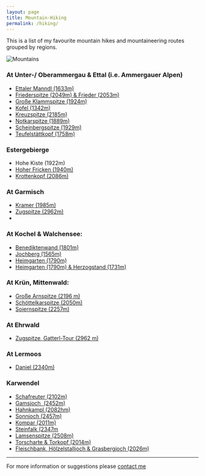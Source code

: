 ```yaml
---
layout: page
title: Mountain-Hiking
permalink: /hiking/
---
```


This is a list of my favourite mountain hikes and mountaineering routes grouped by regions.

![Mountains](/hikingblog.github.io/assets/img/hiking/hiking-img-1.jpg)



### At Unter-/ Oberammergau & Ettal (i.e. Ammergauer Alpen)

- [Ettaler Manndl (1633m)](https://clemjar.github.io/hikingblog.github.io/jekyll/update/2020/06/28/Ettaler-Manndl)
- [Friederspitze (2049m) & Frieder (2053m)](https://www.bergtour-online.de/bergtouren/bergwanderungen/leicht/friederspitz-frieder/)
- [Große Klammspitze (1924m)](https://clemjar.github.io/hikingblog.github.io/jekyll/update/2020/07/14/Große-Klammspitze)
- [Kofel (1342m)](https://www.hoehenrausch.de/berge/kofel/)
- [Kreuzspitze (2185m)](https://clemjar.github.io/hikingblog.github.io/jekyll/update/2020/07/21/Kreuzspitze)
- [Notkarspitze (1889m)](https://www.bergtour-online.de/bergtouren/bergwanderungen/schwer/notkarspitze-wanderung-ettal/)
- [Scheinbergspitze (1929m)](https://www.hoehenrausch.de/berge/scheinbergspitze/)
- [Teufelstättkopf (1758m)](https://clemjar.github.io/hikingblog.github.io/jekyll/update/2020/06/23/Teufelstaettkopf)



### Estergebierge

- Hohe Kiste (1922m)
- [Hoher Fricken (1940m)](https://clemjar.github.io/hikingblog.github.io/jekyll/update/2020/07/02/Hoher-Fricken)
- [Krottenkopf (2086m)](https://clemjar.github.io/hikingblog.github.io/jekyll/update/2020/06/23/Krottenkopf)



### At Garmisch

- [Kramer (1985m)](https://www.bergtour-online.de/bergtouren/bergwanderungen/schwer/kramerspitze/)
- [Zugspitze (2962m)](https://www.alpenverein.de/bergsport/sicherheit/bergsteigen/zugspitze_aid_12915.html)
-



### At Kochel & Walchensee:

- [Benediktenwand (1801m)](https://www.bergtour-online.de/bergtouren/bergwanderungen/schwer/wanderung-benediktenwand-jachenau/)
- [Jochberg (1565m)](https://www.bergtour-online.de/bergtouren/bergwanderungen/leicht/wanderung-jochberg-walchensee/)
- [Heimgarten (1790m)](https://www.bergtour-online.de/bergtouren/bergwanderungen/schwer/heimgarten-und-herzogstand/)
- [Heimgarten (1790m) & Herzogstand  (1731m)](https://www.bergtour-online.de/bergtouren/bergwanderungen/schwer/heimgarten-und-herzogstand/)



### At Krün, Mittenwald:

- [Große Arnspitze (2196 m)](https://www.hoehenrausch.de/berge/grosse-arnspitze/)
- [Schöttelkarspitze (2050m)](https://www.bergtour-online.de/bergtouren/bergwanderungen/schwer/schoettelkarspitze/)
- [Soiernspitze (2257m)](https://www.bergtour-online.de/bergtouren/bergwanderungen/schwer/soiernspitze/)

### At Ehrwald
- [Zugspitze, Gatterl-Tour (2962 m) ](https://www.auf-die-zugspitze-wandern.info/gatterl-tour-oesterreich/)

### At Lermoos

- [Daniel (2340m)](https://www.bergtour-online.de/bergtouren/bergwanderungen/mittel/daniel/)



### Karwendel

- [Schafreuter (2102m)](https://www.bergtour-online.de/bergtouren/bergwanderungen/mittel/wanderung-schafreuter-karwendel/)
- [Gamsjoch  (2452m)](https://www.bergtour-online.de/bergtouren/bergwanderungen/schwer/wanderung-gamsjoch/)
- [Hahnkampl (2082hm)](https://www.bergtour-online.de/bergtouren/bergwanderungen/mittel/hahnkampl/)
- [Sonnjoch (2457m)](https://www.bergtour-online.de/bergtouren/bergwanderungen/mittel/sonnjoch/)
- [Kompar (2011m)](https://www.bergtour-online.de/bergtouren/bergwanderungen/mittel/kompar/)
- [Steinfalk (2347m](https://www.bergtour-online.de/bergtouren/bergwanderungen/schwer/steinfalk/)
- [Lamsenspitze (2508m)](https://www.bergtour-online.de/bergtouren/bergwanderungen/schwer/lamsenspitze/)
- [Torscharte & Torkopf (2014m)](https://www.bergtour-online.de/bergtouren/bergwanderungen/mittel/torkopf-karwendel/)
- [Fleischbank, Hölzelstalljoch & Grasbergjoch (2026m)](https://www.bergtour-online.de/bergtouren/bergwanderungen/schwer/wanderung-fleischbank-hoelzelstalljoch-grasbergjoch-im-karwendel/)



---
For more information or suggestions please [contact me](/contact/)    <!-- does this link work-->
